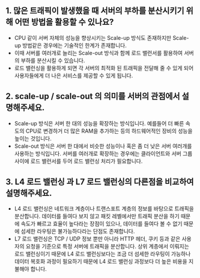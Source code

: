 ## 1. 많은 트래픽이 발생했을 때 서버의 부하를 분산시키기 위해 어떤 방법을 활용할 수 있나요?

- CPU 같이 서버 자체의 성능을 향상시키는 Scale-up 방식도 존재하지만 Scale-up 방법같은 경우에는 기술적인 한계가 존재합니다.
- 이때 서버를 여러개로 늘리는 Scale-out 방식과 함께 로드 밸런서를 활용하여 서버의 부하를 분산시킬 수 있습니다.
- 로드 밸런싱을 활용하게 되면 각 서버의 최적화 된 트래픽을 전달해 줄 수 있게 되어 사용자들에게 더 나은 서비스를 제공할 수 있게 됩니다.

## 2. scale-up / scale-out 의 의미를 서버의 관점에서 설명해주세요.

- Scale-up 방식은 서버 한 대의 성능을 확장하는 방식입니다. 예를들어 더 빠른 속도의 CPU로 변경하거 더 많은 RAM을 추가하는 등의 하드웨어적인 장비의 성능을 높이는 것입니다.
- Scale-out 방식은 서버 한 대에서 비슷한 성능이나 혹은 좀 더 낮은 서버 여러개를 사용하는 방식입니다. 서버를 여러개로 확장하는 경우에는 클라이언트와 서버 그룹 사이에 로드 밸런서를 두어 로드 밸런싱 처리가 필요합니다.

## 3. L4 로드 밸런싱 과 L7 로드 밸런싱의 다른점을 비교하여 설명해주세요.

- L4 로드 밸런싱은 네트워크 계층이나 트랜스포트 계층의 정보를 바탕으로 트래픽을 분산합니다. 데이터를 들여다 보지 않고 패킷 레벨에서만 트래픽 분산을 하기 때문에 속도가 빠르고 효율이 높다라는 장점이 있으나, 데이터를 들여다 볼 수 없기 때문에 섬세한 라우팅은 불가능하다라는 단점도 존재합니다.
- L7 로드 밸런싱은 TCP / UDP 정보 뿐만 아니라 HTTP 헤더, 쿠키 등과 같은 사용자의 요청을 기준으로 특정 서버에 트래픽을 분산합니다. 상위 계층에서 이뤄지는 로드 밸런싱이기 때문에 L4 로드 밸런싱보다는 조금 더 섬세한 라우팅이 가능하나 데이터 복호화 과정이 필요하기 때문에 L4 로드 밸런싱 과정보다 더 높은 비용을 지불해야 합니다.